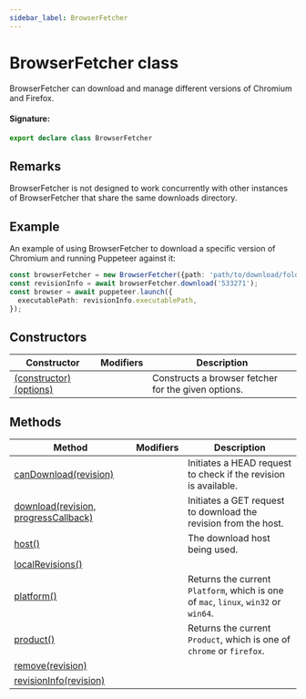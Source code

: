 ```yaml
---
sidebar_label: BrowserFetcher
---
```


# BrowserFetcher class

BrowserFetcher can download and manage different versions of Chromium and Firefox.

#### Signature:

```typescript
export declare class BrowserFetcher
```

## Remarks

BrowserFetcher is not designed to work concurrently with other instances of BrowserFetcher that share the same downloads directory.

## Example

An example of using BrowserFetcher to download a specific version of Chromium and running Puppeteer against it:

```ts
const browserFetcher = new BrowserFetcher({path: 'path/to/download/folder'});
const revisionInfo = await browserFetcher.download('533271');
const browser = await puppeteer.launch({
  executablePath: revisionInfo.executablePath,
});
```

## Constructors

| Constructor                                                           | Modifiers | Description                                         |
| --------------------------------------------------------------------- | --------- | --------------------------------------------------- |
| [(constructor)(options)](./puppeteer.browserfetcher._constructor_.md) |           | Constructs a browser fetcher for the given options. |

## Methods

| Method                                                                         | Modifiers | Description                                                                                                                                |
| ------------------------------------------------------------------------------ | --------- | ------------------------------------------------------------------------------------------------------------------------------------------ |
| [canDownload(revision)](./puppeteer.browserfetcher.candownload.md)             |           | Initiates a HEAD request to check if the revision is available.                                                                            |
| [download(revision, progressCallback)](./puppeteer.browserfetcher.download.md) |           | Initiates a GET request to download the revision from the host.                                                                            |
| [host()](./puppeteer.browserfetcher.host.md)                                   |           | The download host being used.                                                                                                              |
| [localRevisions()](./puppeteer.browserfetcher.localrevisions.md)               |           |                                                                                                                                            |
| [platform()](./puppeteer.browserfetcher.platform.md)                           |           | Returns the current <code>Platform</code>, which is one of <code>mac</code>, <code>linux</code>, <code>win32</code> or <code>win64</code>. |
| [product()](./puppeteer.browserfetcher.product.md)                             |           | Returns the current <code>Product</code>, which is one of <code>chrome</code> or <code>firefox</code>.                                     |
| [remove(revision)](./puppeteer.browserfetcher.remove.md)                       |           |                                                                                                                                            |
| [revisionInfo(revision)](./puppeteer.browserfetcher.revisioninfo.md)           |           |                                                                                                                                            |
